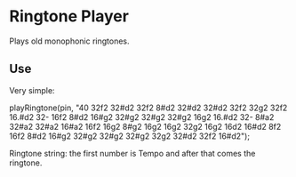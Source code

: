 Ringtone Player
===============

Plays old monophonic ringtones.

Use
---

Very simple: 

playRingtone(pin, "40 32f2 32#d2 32f2 8#d2 32#d2 32#d2 32f2 32g2 32f2 16.#d2 32- 16f2 8#d2 16#g2 32#g2 32#g2 32#g2 16g2 16.#d2 32- 8#a2 32#a2 32#a2 16#a2 16f2 16g2 8#g2 16g2 16g2 32g2 16g2 16d2 16#d2 8f2 16f2 8#d2 16#g2 32#g2 32#g2 32#g2 32g2 32#d2 32f2 16#d2");

Ringtone string: the first number is Tempo and after that comes the ringtone.
